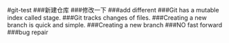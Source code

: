 #git-test
###新建仓库
###修改一下
###add different
###Git has a mutable index called stage.
###Git tracks changes of files.
###Creating a new branch is quick and simple.
###Creating a new branch 
###NO fast forward
###bug repair